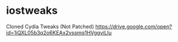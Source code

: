 # iostweaks
Cloned Cydia Tweaks (Not Patched)
https://drive.google.com/open?id=1iQXL05b3q2o6KEAx2vssmq1HVggviLIu
